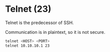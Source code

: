 # Telnet (23)

Telnet is the predecessor of SSH.

Communication is in plaintext, so it is not secure.

```bash
telnet <HOST> <PORT>
telnet 10.10.10.1 23
```
